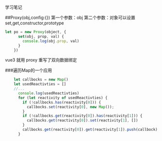 学习笔记

##Proxy(obj,config:{})
第一个参数：obj
第二个参数：对象可以设置 set,get,constructor,prototype
```js
let po = new Proxy(object, {
      set(obj, prop, val) {
        console.log(obj.prop, val)
      }
    })
```
vue3 就用 proxy 重写了双向数据绑定

###遍历Map的一个应用
```js
    let callbocks = new Map()
    let usedReactivties = []
    //...
      console.log(usedReactivties)
      for (let reactivity of usedReactivties) {
        if (!callbocks.has(reactivity[0])) {
          callbocks.set(reactivity[0], new Map());
        }
        if (!callbocks.get(reactivity[0]).has(reactivity[1])) {
          callbocks.get(reactivity[0]).set(reactivity[1], [])
        }
        callbocks.get(reactivity[0]).get(reactivity[1]).push(callbock)
      }
```